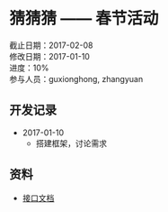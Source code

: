 # 猜猜猜 —— 春节活动
截止日期：2017-02-08  
修改日期：2017-01-10  
进度：10%  
参与人员：guxionghong, zhangyuan

## 开发记录
- 2017-01-10
  * 搭建框架，讨论需求

## 资料
- [接口文档](http://www.doyoteam.com:8082/showdoc-master/index.php?s=/4&page_id=36)
